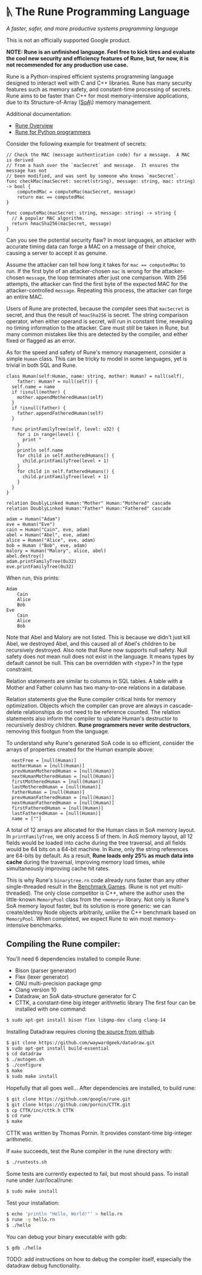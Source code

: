 # ᚣ The Rune Programming Language
_A faster, safer, and more productive systems programming language_

This is not an officially supported Google product.

**NOTE: Rune is an unfinished language. Feel free to kick tires and evaluate the
cool new security and efficiency features of Rune, but, for now, it is not
recommended for any production use case.**

Rune is a Python-inspired efficient systems programming language designed to
interact well with C and C++ libraries.  Rune has many security features such as
memory safety, and constant-time processing of secrets.  Rune aims to be faster
than C++ for most memory-intensive applications, due to its Structure-of-Array
\([SoA](https://en.wikipedia.org/wiki/AoS_and_SoA#:~:text=AoS%20vs.,AoS%20case%20easier%20to%20handle.)\)
memory management.

Additional documentation:

* [Rune Overview](doc/index.md)
* [Rune for Python programmers](doc/rune4python.md)

Consider the following example for treatment of secrets:

```
// Check the MAC (message authentication code) for a message.  A MAC is derived
// from a hash over the `macSecret` and message.  It ensures the message has not
// been modified, and was sent by someone who knows `macSecret`.
func checkMac(macSecret: secret(string), message: string, mac: string) -> bool {
    computedMac = computeMac(macSecret, message)
    return mac == computedMac
}

func computeMac(macSecret: string, message: string) -> string {
  // A popular MAC algorithm.
  return hmacSha256(macSecret, message)
}
```

Can you see the potential security flaw?  In most languages, an attacker with
accurate timing data can forge a MAC on a message of their choice, causing a
server to accept it as genuine.

Assume the attacker can tell how long it takes for `mac == computedMac` to run.
If the first byte of an attacker-chosen `mac` is wrong for the attacker-chosen
`message`, the loop terminates after just one comparison.  With 256 attempts,
the attacker can find the first byte of the expected MAC for the
attacker-controlled `message`.  Repeating this process, the attacker can forge
an entire MAC.

Users of Rune are protected, because the compiler sees that `macSecret` is
secret, and thus the result of `hmacSha256` is secret.  The string comparison
operator, when either operand is secret, will run in constant time, revealing no
timing information to the attacker.  Care must still be taken in Rune, but many
common mistakes like this are detected by the compiler, and either fixed or
flagged as an error.

As for the speed and safety of Rune's memory management, consider a simple
`Human` class.  This can be tricky to model in some languages, yet is trivial in
both SQL and Rune.

```
class Human(self:Human, name: string, mother: Human? = null(self),
    father: Human? = null(self)) {
  self.name = name
  if !isnull(mother) {
    mother.appendMotheredHuman(self)
  }
  if !isnull(father) {
    father.appendFatheredHuman(self)
  }

  func printFamilyTree(self, level: u32) {
    for i in range(level) {
      print "    "
    }
    println self.name
    for child in self.motheredHumans() {
      child.printFamilyTree(level + 1)
    }
    for child in self.fatheredHumans() {
      child.printFamilyTree(level + 1)
    }
  }
}

relation DoublyLinked Human:"Mother" Human:"Mothered" cascade
relation DoublyLinked Human:"Father" Human:"Fathered" cascade

adam = Human("Adam")
eve = Human("Eve")
cain = Human("Cain", eve, adam)
abel = Human("Abel", eve, adam)
alice = Human("Alice", eve, adam)
bob = Human ("Bob", eve, adam)
malory = Human("Malory", alice, abel)
abel.destroy()
adam.printFamilyTree(0u32)
eve.printFamilyTree(0u32)
```

When run, this prints:

```
Adam
    Cain
    Alice
    Bob
Eve
    Cain
    Alice
    Bob
```

Note that Abel and Malory are not listed.  This is because we didn't just kill
Abel, we destroyed Abel, and this caused all of Abel's children to be
recursively destroyed.  Also note that Rune now supports null safety.  Null safety does not mean null does not exist in the language.  It means types by default cannot be null.  This can be overridden with \<type\>? in the type constraint.

Relation statements are similar to columns in SQL tables.  A table with a Mother
and Father column has two many-to-one relations in a database.

Relation statements give the Rune compiler critical hints for memory
optimization.  Objects which the compiler can prove are always in
cascade-delete relationships do not need to be reference counted.  The relation
statements also inform the compiler to update Human's destructor to recursively
destroy children.  **Rune programmers never write destructors**, removing this
footgun from the language.

To understand why Rune's generated SoA code is so efficient, consider the arrays
of properties created for the Human example above:


```
  nextFree = [null(Human)]
  motherHuman = [null(Human)]
  prevHumanMotheredHuman = [null(Human)]
  nextHumanMotheredHuman = [null(Human)]
  firstMotheredHuman = [null(Human)]
  lastMotheredHuman = [null(Human)]
  fatherHuman = [null(Human)]
  prevHumanFatheredHuman = [null(Human)]
  nextHumanFatheredHuman = [null(Human)]
  firstFatheredHuman = [null(Human)]
  lastFatheredHuman = [null(Human)]
  name = [""]
```

A total of 12 arrays are allocated for the Human class in SoA memory layout.  In
`printFamilyTree`, we only access 5 of them.  In AoS memory layout, all 12
fields would be loaded into cache during the tree traversal, and all fields
would be 64 bits on a 64-bit machine.  In Rune, only the string references are
64-bits by default.  As a result, **Rune loads only 25% as much data into
cache** during the traversal, improving memory load times, while simultaneously
improving cache hit rates.

This is why Rune's `binarytree.rn` code already runs faster than any other
single-threaded result in the [Benchmark
Games](https://benchmarksgame-team.pages.debian.net/benchmarksgame/index.html).
(Rune is not yet multi-threaded).  The only close competitor is C++, where the
author uses the little-known `MemoryPool` class from the `<memory>` library.
Not only is Rune's SoA memory layout faster, but its solution is more generic:
we can create/destroy Node objects arbitrarily, unlike the C++ benchmark based
on `MemoryPool`.  When completed, we expect Rune to win most memory-intensive
benchmarks.

## Compiling the Rune compiler:

You'll need 6 dependencies installed to compile Rune:

  - Bison (parser generator)
  - Flex (lexer generator)
  - GNU multi-precision package gmp
  - Clang version 10
  - Datadraw, an SoA data-structure generator for C
  - CTTK, a constant-time big integer arithmetic library
The first four can be installed with one command:

```sh
$ sudo apt-get install bison flex libgmp-dev clang clang-14
```

Installing Datadraw requires cloning [the source from
github](https://github.com/waywardgeek/datadraw).

```sh
$ git clone https://github.com/waywardgeek/datadraw.git
$ sudo apt-get install build-essential
$ cd datadraw
$ ./autogen.sh
$ ./configure
$ make
$ sudo make install
```

Hopefully that all goes well...  After dependencies are installed, to build
rune:

```sh
$ git clone https://github.com/google/rune.git
$ git clone https://github.com/pornin/CTTK.git
$ cp CTTK/inc/cttk.h CTTK
$ cd rune
$ make
```

CTTK was written by Thomas Pornin.  It provides constant-time big-integer
arithmetic.

If `make` succeeds, test the Rune compiler in the rune directory with:

```sh
$ ./runtests.sh
```

Some tests are currently expected to fail, but most should pass. To install
rune under /usr/local/rune:

```sh
$ sudo make install
```

Test your installation:

```sh
$ echo 'println "Hello, World!"' > hello.rn
$ rune -g hello.rn
$ ./hello
```

You can debug your binary executable with gdb:

```sh
$ gdb ./hello
```

TODO: add instructions on how to debug the compiler itself, especially the datadraw debug functionality.

